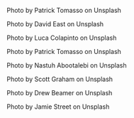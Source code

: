 Photo by Patrick Tomasso on Unsplash

Photo by David East on Unsplash

Photo by Luca Colapinto on Unsplash

Photo by Patrick Tomasso on Unsplash

Photo by Nastuh Abootalebi on Unsplash

Photo by Scott Graham on Unsplash

Photo by Drew Beamer on Unsplash

Photo by Jamie Street on Unsplash